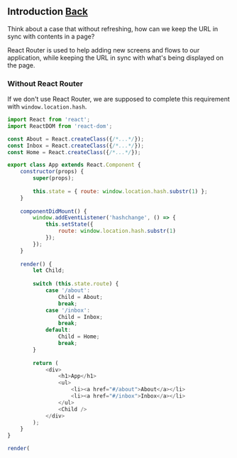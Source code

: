 ## Introduction [Back](./../react_router.md)

Think about a case that without refreshing, how can we keep the URL in sync with contents in a page?

React Router is used to help adding new screens and flows to our application, while keeping the URL in sync with what's being displayed on the page.

### Without React Router

If we don't use React Router, we are supposed to complete this requirement with `window.location.hash`.

```js
import React from 'react';
import ReactDOM from 'react-dom';

const About = React.createClass({/*...*/});
const Inbox = React.createClass({/*...*/});
const Home = React.createClass({/*...*/});

export class App extends React.Component {
    constructor(props) {
        super(props);
        
        this.state = { route: window.location.hash.substr(1) };
    }
    
    componentDidMount() {
        window.addEventListener('hashchange', () => {
            this.setState({
                route: window.location.hash.substr(1)
            });
        });
    }
    
    render() {
        let Child;
        
        switch (this.state.route) {
            case '/about':
                Child = About;
                break;
            case '/inbox':
                Child = Inbox;
                break;
            default:
                Child = Home;
                break;
        }
        
        return (
            <div>
                <h1>App</h1>
                <ul>
                    <li><a href="#/about">About</a></li>
                    <li><a href="#/inbox">Inbox</a></li>
                </ul>
                <Child />
            </div>
        );
    }
}

render(
```
